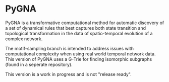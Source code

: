 PyGNA
=====

PyGNA is a  transformative computational method for automatic discovery
of a set of dynamical rules that best captures both state transition and
topological transformation in the data of spatio-temporal evolution of a
complex network.

The motif-sampling branch is intended to address issues with computational
complexity when using real world temporal network data.  This version of
PyGNA uses a G-Trie for finding isomorphic subgraphs (found in a seperate
repository).

This version is a work in progress and is not "release ready".



